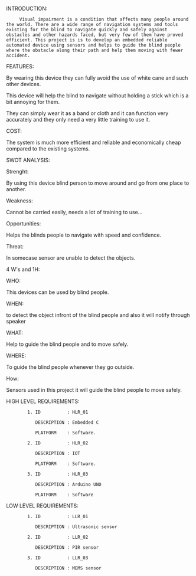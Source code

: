 INTRODUCTION:

         
         Visual impairment is a condition that affects many people around the world. There are a wide range of navigation systems and tools existing for the blind to navigate quickly and safely against obstacles and other hazards faced, but very few of them have proved efficient. This project is is to develop an embedded reliable automated device using sensors and helps to guide the blind people where the obstacle along their path and help them moving with fewer accident.
          
          
FEATURES:


By wearing this device they can fully avoid the use of white cane and such other devices.

This device will help the blind to navigate without holding a stick which is a bit annoying for them.

They can simply wear it as a band or cloth and it can function very accurately and they only need a very little training to use it.




COST:


The system is much more efficient and reliable and economically cheap compared to the existing systems.



SWOT ANALYSIS:


Strenght:

By using this device blind person to move around and go from one place to another.

Weakness:

Cannot be carried easily, needs a lot of training to use…

Opportunities:

 Helps the blinds people to navigate with speed and confidence.
 
Threat:

In somecase  sensor are unable to detect the objects.


4 W's and 1H:


WHO:

This devices can be used by blind people.


WHEN:

to detect the object infront of the blind people and  also it will notify through speaker


WHAT:


Help to guide the blind people and to move safely.

WHERE:


To guide the blind people whenever they go outside.


How:
 
Sensors used in this project it will guide the blind people to move safely.



HIGH LEVEL REQUIREMENTS:



            1. ID          : HLR_01
            
               DESCRIPTION : Embedded C
               
               PLATFORM    : Software.
               
            2. ID          : HLR_02
            
               DESCRIPTION : IOT
               
               PLATFORM    : Software.
               
            3. ID          : HLR_03
            
               DESCRIPTION : Arduino UNO
               
               PLATFORM    : Software


LOW LEVEL REQUIREMENTS:


            1. ID          : LLR_01
            
               DESCRIPTION : Ultrasonic sensor
               
            2. ID          : LLR_02
            
               DESCRIPTION : PIR sensor
           
            3. ID          : LLR_03
            
               DESCRIPTION : MEMS sensor








       
   

